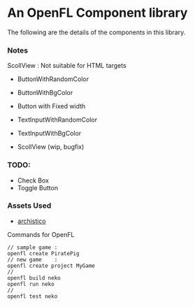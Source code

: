 An OpenFL Component library
==========================
The following are the details of the components in this library.

### Notes
 ScollView : Not suitable for HTML targets


 - ButtonWithRandomColor
 - ButtonWithBgColor
 - Button with Fixed width

 - TextInputWithRandomColor
 - TextInputWithBgColor

 - ScollView (wip, bugfix) 


### TODO:

 - Check Box
 - Toggle Button




### Assets Used
 - [archistico][1]

Commands for OpenFL
```
// sample game : 
openfl create PiratePig
// new game    : 
openfl create project MyGame
//
openfl build neko
openfl run neko
//
openfl test neko
```



[1]: https://www.fontsquirrel.com/fonts/archistico